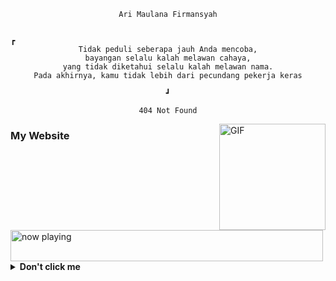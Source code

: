 

<div align="center">

```
Ari Maulana Firmansyah
```
```

┏                                                                        
Tidak peduli seberapa jauh Anda mencoba,
bayangan selalu kalah melawan cahaya,
yang tidak diketahui selalu kalah melawan nama.
Pada akhirnya, kamu tidak lebih dari pecundang pekerja keras
                                                                        ┛

```
```
404 Not Found
```

</div>

<img align="right" alt="GIF" height="170px" src="https://media.giphy.com/media/J5B1Y8QZnzXXbLQIBu/giphy.gif" />

### My Website
<!--[![website](https://im-amf.me)](https://im-amf.me)-->
<img src="https://im-amf.me" width="500" height="50" alt="now playing">

<details>
  <summary><b>Don't click me</b></summary>

## About Me
I am a Computer Science and Data Science student, I am interested in computer science and tend to have a habit of trying new things related to my expertise. I also like to read both books and articles about psychology and computers, it is very interesting for me to know how people think and I wonder if I can implement it in my programs

</details>
